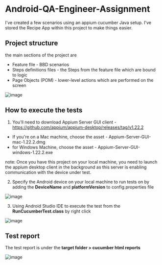 # Android-QA-Engineer-Assignment

I've created a few scenarios using an appium cucumber Java setup. I've stored the Recipe App within this project to make things easier.

## Project structure
the main sections of the project are 
- Feature file - BBD scenarios 
- Steps definitions files - the Steps from the feature file which are bound to logic
- Page Objects (POM) - lower-level actions which are performed on the screen

![image](https://user-images.githubusercontent.com/20359959/161903049-c6005c76-d8ab-4c45-add1-9a00dea0a6d7.png)



## How to execute the tests
1. You'll need to download Appium Server GUI client - https://github.com/appium/appium-desktop/releases/tag/v1.22.2
- If you're on a Mac machine, choose the asset - Appium-Server-GUI-mac-1.22.2.dmg
- for Windows Machine, choose the asset - Appium-Server-GUI-windows-1.22.2.exe

note: Once you have this project on your local machine, you need to launch the appium desktop client in the background as this server is enabling communication with the device under test.

2. Specify the Android device on your local machine to run tests on by adding the **DeviceName** and **platformVersion** to config.properties file

![image](https://user-images.githubusercontent.com/20359959/161900571-a0b86291-d269-4880-8dbc-1be23213e9f8.png)

3. Using Android Studio IDE to execute the test from the **RunCucumberTest.class** by right click 

![image](https://user-images.githubusercontent.com/20359959/161893714-52b17b81-2405-4441-95ea-91deed0122c5.png)

## Test report
The test report is under the **target folder > cucumber html reports**

![image](https://user-images.githubusercontent.com/20359959/161901813-9c1259cd-8962-4b7c-876e-4dd5ba0bc533.png)

